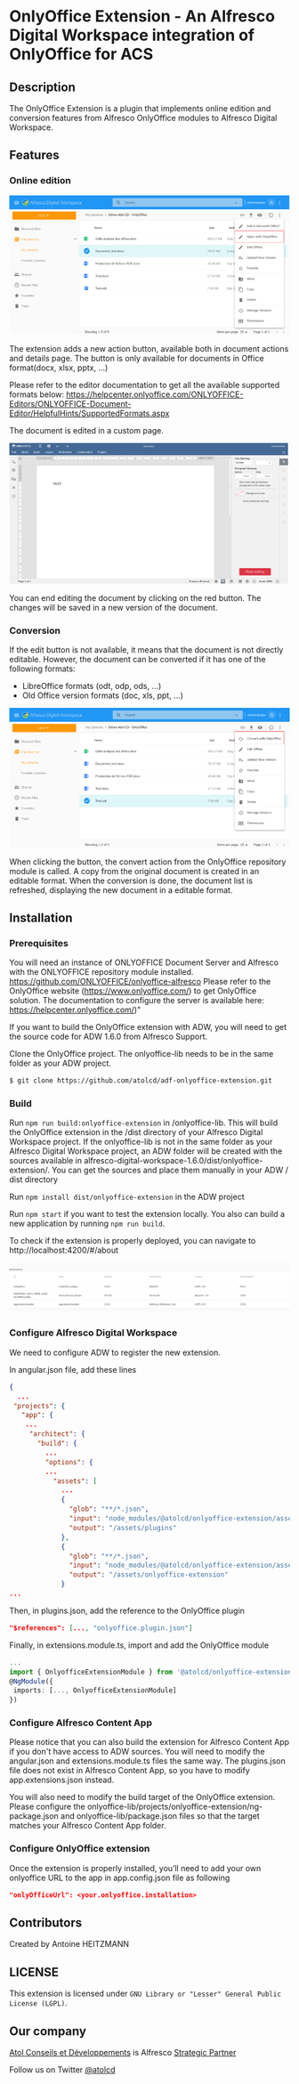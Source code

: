 # OnlyOffice Extension - An Alfresco Digital Workspace integration of OnlyOffice for ACS

## Description

The OnlyOffice Extension is a plugin that implements online edition and conversion features from Alfresco OnlyOffice modules to Alfresco Digital Workspace.

## Features
### Online edition

![Online edition](/onlyoffice-lib/screenshots/OnlyOffice-01.png "Online edition")

The extension adds a new action button, available both in document actions and details page. The button is only available for documents in Office format(docx, xlsx, pptx, ...)

Please refer to the editor documentation to get all the available supported formats below: 
https://helpcenter.onlyoffice.com/ONLYOFFICE-Editors/ONLYOFFICE-Document-Editor/HelpfulHints/SupportedFormats.aspx

The document is edited in a custom page.

![Close edition](/onlyoffice-lib/screenshots/OnlyOffice-02.png "Close edition")

You can end editing the document by clicking on the red button. The changes will be saved in a new version of the document.

### Conversion

If the edit button is not available, it means that the document is not directly editable. However, the document can be converted if it has one of the following formats:

- LibreOffice formats (odt, odp, ods, ...)
- Old Office version formats (doc, xls, ppt, ...)

![Conversion](/onlyoffice-lib/screenshots/OnlyOffice-03.png "Conversion")

When clicking the button, the convert action from the OnlyOffice repository module is called. A copy from the original document is created in an editable format. When the conversion is done, the document list is refreshed, displaying the new document in a editable format.

## Installation

### Prerequisites

You will need an instance of ONLYOFFICE Document Server and Alfresco with the ONLYOFFICE repository module installed. https://github.com/ONLYOFFICE/onlyoffice-alfresco
Please refer to the OnlyOffice website (https://www.onlyoffice.com/) to get OnlyOffice solution. The documentation to configure the server is available here: https://helpcenter.onlyoffice.com/)"

If you want to build the OnlyOffice extension with ADW, you will need to get the source code for ADW 1.6.0 from Alfresco Support.

Clone the OnlyOffice project. The onlyoffice-lib needs to be in the same folder as your ADW project.

```sh
$ git clone https://github.com/atolcd/adf-onlyoffice-extension.git
```
### Build

Run `npm run build:onlyoffice-extension` in /onlyoffice-lib. This will build the OnlyOffice extension in the /dist directory of your Alfresco Digital Workspace project. If the onlyoffice-lib is not in the same folder as your Alfresco Digital Workspace project, an ADW folder will be created with the sources available in alfresco-digital-workspace-1.6.0/dist/onlyoffice-extension/. You can get the sources and place them manually in your ADW / dist directory

Run `npm install dist/onlyoffice-extension` in the ADW project

Run `npm start` if you want to test the extension locally. You also can build a new application by running `npm run build`.

To check if the extension is properly deployed, you can navigate to http://localhost:4200/#/about

![About page](/onlyoffice-lib/screenshots/OnlyOffice-04.png "About page")

### Configure Alfresco Digital Workspace

We need to configure ADW to register the new extension.

In angular.json file, add these lines

```json
{
  ...
 "projects": {
   "app": {
    ...
     "architect": {
       "build": {
         ...
         "options": {
         ...
           "assets": [
             ...
             {
               "glob": "**/*.json",
               "input": "node_modules/@atolcd/onlyoffice-extension/assets",
               "output": "/assets/plugins"
             },
             {
               "glob": "**/*.json",
               "input": "node_modules/@atolcd/onlyoffice-extension/assets",
               "output": "/assets/onlyoffice-extension"
             }
...
```
Then, in plugins.json, add the reference to the OnlyOffice plugin

```json
"$references": [..., "onlyoffice.plugin.json"]
```

Finally, in extensions.module.ts, import and add the OnlyOffice module

```typescript
...
import { OnlyofficeExtensionModule } from '@atolcd/onlyoffice-extension';
@NgModule({
 imports: [..., OnlyofficeExtensionModule]
})
```

### Configure Alfresco Content App

Please notice that you can also build the extension for Alfresco Content App if you don't have access to ADW sources. You will need to modify the angular.json and extensions.module.ts files the same way. The plugins.json file does not exist in Alfresco Content App, so you have to modify app.extensions.json instead.

You will also need to modify the build target of the OnlyOffice extension. Please configure the onlyoffice-lib/projects/onlyoffice-extension/ng-package.json and onlyoffice-lib/package.json files so that the target matches your Alfresco Content App folder.

### Configure OnlyOffice extension

Once the extension is properly installed, you’ll need to add your own onlyoffice URL to the app in app.config.json file as following

```json
"onlyOfficeUrl": <your.onlyoffice.installation>
```

## Contributors

Created by Antoine HEITZMANN

## LICENSE

This extension is licensed under `GNU Library or "Lesser" General Public License (LGPL)`.

## Our company

[Atol Conseils et Développements](http://www.atolcd.com) is Alfresco [Strategic Partner](http://www.alfresco.com/partners/atol)

Follow us on Twitter [@atolcd](https://twitter.com/atolcd)